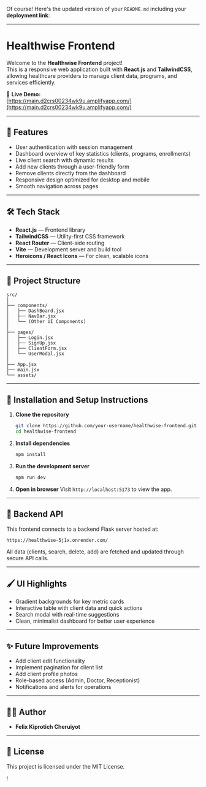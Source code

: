 Of course! Here's the updated version of your `README.md` including your **deployment link**:

---

# Healthwise Frontend

Welcome to the **Healthwise Frontend** project!  
This is a responsive web application built with **React.js** and **TailwindCSS**, allowing healthcare providers to manage client data, programs, and services efficiently.

🔗 **Live Demo:**  
[https://main.d2crs00234wk9u.amplifyapp.com/](https://main.d2crs00234wk9u.amplifyapp.com/)

---

## 🚀 Features

- User authentication with session management
- Dashboard overview of key statistics (clients, programs, enrollments)
- Live client search with dynamic results
- Add new clients through a user-friendly form
- Remove clients directly from the dashboard
- Responsive design optimized for desktop and mobile
- Smooth navigation across pages

---

## 🛠 Tech Stack

- **React.js** — Frontend library
- **TailwindCSS** — Utility-first CSS framework
- **React Router** — Client-side routing
- **Vite** — Development server and build tool
- **Heroicons / React Icons** — For clean, scalable icons

---

## 📂 Project Structure

```
src/
│
├── components/
│   ├── DashBoard.jsx
│   ├── NavBar.jsx
│   └── (Other UI Components)
│
├── pages/
│   ├── Login.jsx
│   ├── SignUp.jsx
│   ├── ClientForm.jsx
│   └── UserModal.jsx
│
├── App.jsx
├── main.jsx
└── assets/
```

---

## 📜 Installation and Setup Instructions

1. **Clone the repository**
   ```bash
   git clone https://github.com/your-username/healthwise-frontend.git
   cd healthwise-frontend
   ```

2. **Install dependencies**
   ```bash
   npm install
   ```

3. **Run the development server**
   ```bash
   npm run dev
   ```

4. **Open in browser**
   Visit `http://localhost:5173` to view the app.

---

## 📡 Backend API

This frontend connects to a backend Flask server hosted at:

```
https://healthwise-5j1x.onrender.com/
```

All data (clients, search, delete, add) are fetched and updated through secure API calls.

---

## 🖌️ UI Highlights

- Gradient backgrounds for key metric cards
- Interactive table with client data and quick actions
- Search modal with real-time suggestions
- Clean, minimalist dashboard for better user experience

---

## ✨ Future Improvements

- Add client edit functionality
- Implement pagination for client list
- Add client profile photos
- Role-based access (Admin, Doctor, Receptionist)
- Notifications and alerts for operations

---

## 🧑‍💻 Author

- **Felix Kiprotich Cheruiyot**

---

## 📃 License

This project is licensed under the MIT License.

!